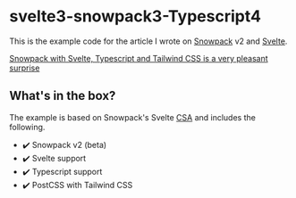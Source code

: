 # svelte3-snowpack3-Typescript4

This is the example code for the article I wrote on [Snowpack](https://www.snowpack.dev/) v2 and [Svelte](https://svelte.dev/).

[Snowpack with Svelte, Typescript and Tailwind CSS is a very pleasant surprise](https://codechips.me/snowpack-svelte-typescript-tailwindcss/)

## What's in the box?

The example is based on Snowpack's Svelte [CSA](https://www.snowpack.dev/#create-snowpack-app-(csa)) and includes the following.

- :heavy_check_mark: Snowpack v2 (beta)
- :heavy_check_mark: Svelte support
- :heavy_check_mark: Typescript support
- :heavy_check_mark: PostCSS with Tailwind CSS

